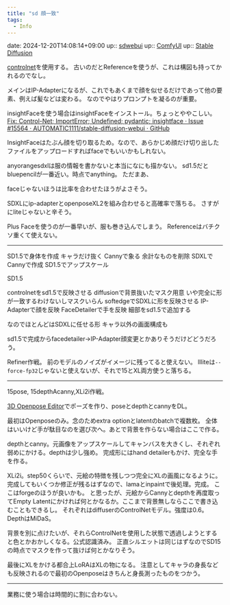 ```yaml
---
title: "sd 顔一致"
tags:
  - Info
---
```


date: 2024-12-20T14:08:14+09:00
up:: [sdwebui](../Bar/App/stable-diffusion-webui.md)
up:: [ComfyUI](../Bar/App/ComfyUI.md)
up:: [Stable Diffusion](../Bar/Stable%20Diffusion.md)

[controlnet](sd%20ControlNet.md)を使用する。
古いのだとReferenceを使うが、これは構図も持ってかれるのでなし。

メインはIP-Adapterになるが、これでもあくまで顔を似せるだけであって他の要素、例えば髪などは変わる。
なのでやはりプロンプトを凝るのが重要。

insightFaceを使う場合はinsightFaceをインストール。ちょっとややこしい。
[Fix: Control-Net; ImportError; Undefined; pydantic; insightface · Issue #15564 · AUTOMATIC1111/stable-diffusion-webui · GitHub](https://github.com/AUTOMATIC1111/stable-diffusion-webui/issues/15564)

InsightFaceはたぶん顔を切り取るため。なので、あらかじめ顔だけ切り出したファイルをアップロードすればfaceでもいいかもしれない。

anyorangesdxlは服の情報を書かないと本当になにも描かない。
sd1.5だとbluepencilが一番近い。時点でanything。
ただまあ、

faceじゃないほうは比率を合わせたほうがよさそう。

SDXLにip-adapterとopenposeXL2を組み合わせると高確率で落ちる。
さすがにliteじゃないと辛そう。

Plus Faceを使うのが一番早いが、服も巻き込んでしまう。
Referenceはバチクソ重くて使えない。

---

SD1.5で身体を作成
キャラだけ抜く
Cannyで象る
余計なものを削除
SDXLでCannyで作成
SD1.5でアップスケール

SD1.5

controlnetをsd1.5で反映させる
	diffusionで背景抜いたマスク用意
		いや完全に形が一致するわけないしマスクいらん
softedgeでSDXLに形を反映させる
	IP-Adapterで顔を反映
	FaceDetailerで手を反映
細部をsd1.5で追加する

なのでほとんどはSDXLに任せる形
キャラ以外の画面構成も

sd1.5で完成からfacedetailer→IP-Adapter顔変更とかありそうだけどどうだろう。



Refiner作戦。
前のモデルのノイズがイメージに残ってると使えない。
llliteは`--force-fp32`じゃないと使えないが、それで15とXL両方使うと落ちる。

---

15pose, 15depthAcanny,XLi2i作戦。

[3D Openpose Editor](https://zhuyu1997.github.io/open-pose-editor/)でポーズを作り、poseとdepthとcannyをDL。

最初はOpenposeのみ。念のためextra optionとlatentのbatchで複数枚。
全体はいいけど手が駄目なのを選び次へ。あとで背景を作らない場合はここで作る。

depthとcanny。元画像をアップスケールしてキャンバスを大きくし、それぞれ弱めにかける。depthは少し強め。
完成形にはhand detailerもかけ、完全な手を作る。

XLi2i。step50くらいで、元絵の特徴を残しつつ完全にXLの画風になるように。
完成してもいくつか修正が残るはずなので、lamaとinpaintで後処理。完成。
ここはforgeのほうが良いかも。
と思ったが、元絵からCannyとdepthを再度取ってEmpty Latentにかければ何とかなるか。ここまで背景無しならここで書き込むこともできるし。
それぞれはdiffuserのControlNetモデル。強度は0.6。DepthはMiDaS。

背景を別に点けたいが、それらControlNetを使用した状態で透過しようとすると色とかおかしくなる。公式認識済み。
正直シルエットは同じはずなのでSD15の時点でマスクを作って抜けば何とかなりそう。

最後にXLをかける都合上LoRAはXLの物になる。
注意としてキャラの身長なども反映されるので最初のOpenposeはきちんと身長測ったものをつかう。


---

業務に使う場合は時間的に割に合わない。
